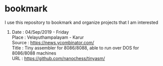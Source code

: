 # bookmark
I use this repository to bookmark and organize projects that I am interested

1. Date : 04/Sep/2019 - Friday<br/>
Place : Velayuthampalayam - Karur<br/>
Source : https://news.ycombinator.com/<br/>
Title : Tiny assembler for 8086/8088, able to run over DOS for 8086/8088 machines<br/>
URL : https://github.com/nanochess/tinyasm/
